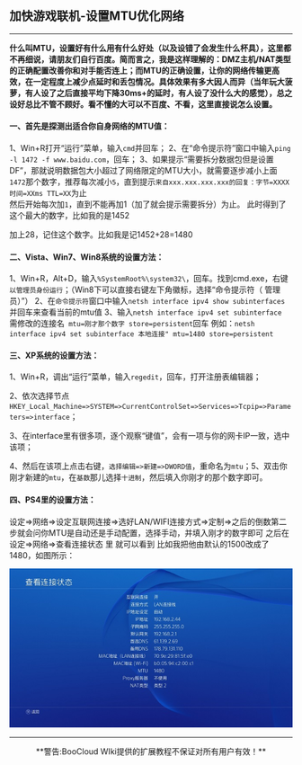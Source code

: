 ## 加快游戏联机-设置MTU优化网络

---

**什么叫MTU，设置好有什么用有什么好处（以及设错了会发生什么杯具），这里都不再细说，请朋友们自行百度。简而言之，我是这样理解的：DMZ主机/NAT类型的正确配置改善你和对手能否连上；而MTU的正确设置，让你的网络传输更高效，在一定程度上减少点延时和丢包情况。具体效果有多大因人而异（当年玩大菠萝，有人设了之后直接平均下降30ms+的延时，有人设了没什么大的感觉），总之设好总比不管不顾好。看不懂的大可以不百度、不看，这里直接说怎么设置。**

####  **一、首先是探测出适合你自身网络的MTU值：**

1、Win+R打开“运行”菜单，输入`cmd`并回车；
2、在“命令提示符”窗口中输入`ping -l 1472 -f www.baidu.com`，回车；
3、如果提示“需要拆分数据包但是设置 DF”，那就说明数据包大小超过了网络限定的MTU大小，就需要逐步减小上面`1472`那个数字，推荐每次减小`5`，直到提示`来自xxx.xxx.xxx.xxx的回复：字节=XXXX 时间=XXms TTL=XX`为止  
然后开始每次加`1`，直到不能再加1（加了就会提示需要拆分）为止。
此时得到了这个最大的数字，比如我的是1452

加上28，记住这个数字。比如我是记1452+28=1480

#### **二、Vista、Win7、Win8系统的设置方法：**
1、Win+R，Alt+D，输入`%SystemRoot%\system32\`，回车。找到cmd.exe，右键`以管理员身份运行`；（Win8下可以直接右键左下角徽标，选择“命令提示符（ 管理员）”）
2、在`命令提示符`窗口中输入`netsh interface ipv4 show subinterfaces`并回车来查看当前的mtu值
3、输入`netsh interface ipv4 set subinterface `需修改的连接名` mtu=刚才那个数字 store=persistent`回车
例如：`netsh interface ipv4 set subinterface 本地连接" mtu=1480 store=persistent`

#### **三、XP系统的设置方法：**

​1、Win+R，调出“运行”菜单，输入`regedit`，回车，打开注册表编辑器；

​2、依次选择节点`HKEY_Local_Machine=>SYSTEM=>CurrentControlSet=>Services=>Tcpip=>Parameters=>interface`；

​3、在interface里有很多项，逐个观察“键值”，会有一项与你的网卡IP一致，选中该项；

​4、然后在该项上点击右键，`选择编辑=>新建=>DWORD值`，重命名为`mtu`；5、双击你刚才新建的`mtu`，在`基数`那儿选择`十进制`，然后填入你刚才的那个数字即可。

#### **四、PS4里的设置方法：**

设定=>网络=>设定互联网连接=>选好LAN/WIFI连接方式=>定制=>之后的倒数第二步就会问你MTU是自动还是手动配置，选择手动，并填入刚才的数字即可
之后在 设定=>网络=>查看连接状态 里 就可以看到
比如我把他由默认的1500改成了1480，如图所示：

![](/assets/ps4/01.png)

---
<center>**警告:BooCloud WIki提供的扩展教程不保证对所有用户有效！**</center>